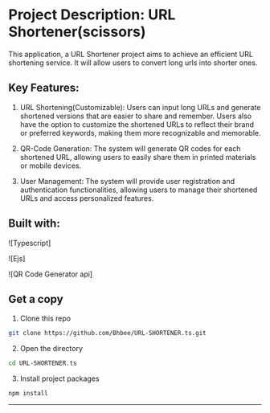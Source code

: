 # Project Description: URL Shortener(scissors)

This application, a URL Shortener project aims to achieve an efficient URL shortening service. It will allow users to convert long urls into shorter ones. 

## Key Features:

1. URL Shortening(Customizable): Users can input long URLs and generate shortened versions that are easier to share and remember. Users also have the option to customize the shortened URLs to reflect their brand or preferred keywords, making them more recognizable and memorable.

2. QR-Code Generation: The system will generate QR codes for each shortened URL, allowing users to easily share them in printed materials or mobile devices.

3. User Management: The system will provide user registration and authentication functionalities, allowing users to manage their shortened URLs and access personalized features.



## Built with:
![Typescript]

![Ejs]

![QR Code Generator api]

## Get a copy
1. Clone this repo
```sh
git clone https://github.com/Bhbee/URL-SHORTENER.ts.git 
```
2. Open the directory
```sh
cd URL-SHORTENER.ts
```
3. Install project packages
```sh
npm install
```

<hr>